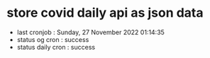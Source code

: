 # store covid daily api as json data

- last cronjob : Sunday, 27 November 2022 01:14:35
- status og cron : success
- status daily cron : success
      
      